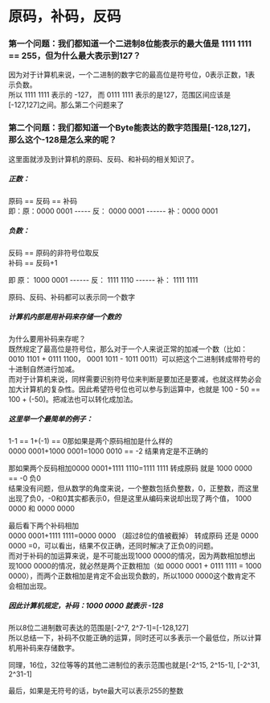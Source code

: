 # 原码，补码，反码
### 第一个问题：我们都知道一个二进制8位能表示的最大值是 1111 1111 == 255，但为什么最大表示到127？
因为对于计算机来说，一个二进制的数字它的最高位是符号位，0表示正数，1表示负数。  
所以 1111 1111 表示的 -127， 而 0111 1111 表示的是127，范围区间应该是[-127,127]之间。那么第二个问题来了

### 第二个问题：我们都知道一个Byte能表达的数字范围是[-128,127]，那么这个-128是怎么来的呢？
这里面就涉及到计算机的原码、反码、和补码的相关知识了。

##### 正数：
原码 == 反码 == 补码  
即：原：0000 0001 ----- 反： 0000 0001 ------ 补：0000 0001

##### 负数：
反码 == 原码的非符号位取反  
补码 == 反码+1

即 原： 1000 0001 ------ 反： 1111 1110 ------ 补： 1111 1111

原码、反码、补码都可以表示同一个数字

##### 计算机内部是用补码来存储一个数的
为什么要用补码来存呢？  
既然规定了最高位是符号位，那么对于一个人来说正常的加减一个数（比如： 0010 1101 + 0111 1100， 0001 1011 - 1011 0011）可以把这个二进制转成带符号的十进制自然进行加减。  
而对于计算机来说，同样需要识别符号位来判断是要加还是要减，也就这样势必会加大计算机的复杂性。因此希望符号位也可以参与到运算中，也就是 100 - 50 == 100 + (-50)。把减法也可以转化成加法。

##### 这里举一个最简单的例子：
1-1 == 1+(-1) == 0那如果是两个原码相加是什么样的  
0000 0001+1000 0001=1000 0010 == -2 结果肯定是不正确的

那如果两个反码相加0000 0001+1111 1110=1111 1111 转成原码 就是 1000 0000 == -0 负0  
结果没有问题，但从数学的角度来说，一个整数包括负整数，0，正整数，而这里出现了负0，-0和0其实都表示0，但是这里从编码来说却出现了两个值， 1000 0000 和 0000 0000

最后看下两个补码相加  
0000 0001+1111 1111=0000 0000 （超过8位的值被截掉） 转成原码 还是 0000 0000 =0，可以看出，结果不仅正确，还同时解决了正负0的问题。  
而对于补码的加运算来说，是不可能出现1000 0000的情况，因为两数相加想出现1000 0000的情况，就必然是两个正数相加（如 0000 0001 + 0111 1111 = 1000 0000），而两个正数相加是肯定不会出现负数的，所以1000 0000这个数肯定不会相加出现。

##### 因此计算机规定，补码：1000 0000 就表示 -128
所以8位二进制数可表达的范围是[-2^7, 2^7-1]=[-128,127]  
所以总结一下，补码不仅能正确的运算，同时还可以多表示一个最低位，所以计算机用补码来存储数字。

同理，16位，32位等等的其他二进制位的表示范围也就是[-2^15, 2^15-1], [-2^31, 2^31-1]

最后，如果是无符号的话，byte最大可以表示255的整数

‍

